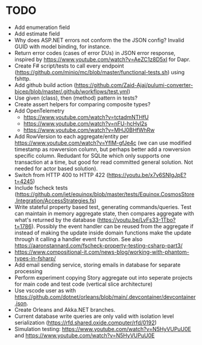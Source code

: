 # TODO

- Add enumeration field
- Add estimate field
- Why does ASP.NET errors not conform the the JSON config? Invalid GUID with model binding, for instance.
- Return error codes (cases of error DUs) in JSON error response, inspired by https://www.youtube.com/watch?v=AeZC1z8D5xI for Dapr.
- Create F# script/tests to call every endpoint (https://github.com/minio/mc/blob/master/functional-tests.sh) using fshttp.
- Add github build action (https://github.com/Zaid-Ajaj/pulumi-converter-bicep/blob/master/.github/workflows/test.yml)
- Use given (class), then (method) pattern in tests?
- Create assert helpers for comparing composite types?
- Add OpenTelemetry
  - https://www.youtube.com/watch?v=tctadmNTHfU
  - https://www.youtube.com/watch?v=nFU-hcHyl2s
  - https://www.youtube.com/watch?v=MHJ0BHfWhRw
- Add RowVersion to each aggregate/entity per https://www.youtube.com/watch?v=YfIM-gfJe4c (we can use modified timestamp as rowversion column, but perhaps better add a rowversion specific column. Redudant for SQLite which only supports one transaction at a time, but good for read committed general solution. Not needed for actor based solution).
- Switch from HTTP 400 to HTTP 422 (https://youtu.be/x7v6SNIgJpE?t=4245)
- Include fscheck tests (https://github.com/jet/equinox/blob/master/tests/Equinox.CosmosStore.Integration/AccessStrategies.fs)
- Write stateful property based test, generating commands/queries. Test can maintain in memory aggregate state, then compares aggregate with what's returned by the
  database (https://youtu.be/LvFs33-1Tbo?t=1786). Possibly the event handler can
  be reused from the aggregate if instead of making the update inside domain
  functions make the update through it calling a handler event function. See also https://aaronstannard.com/fscheck-property-testing-csharp-part3/
- https://www.compositional-it.com/news-blog/working-with-phantom-types-in-fsharp/
- Add email sending service, storing emails in database for separate processing
- Perform experiment copying Story aggregate out into seperate projects for main code and test code (vertical slice architecture)
- Use vscode user as with https://github.com/dotnet/orleans/blob/main/.devcontainer/devcontainer.json.
- Create Orleans and Akka.NET branches.
- Current database write queries are only valid with isolation level serialization (https://rfd.shared.oxide.computer/rfd/0192)
- Simulation testing: https://www.youtube.com/watch?v=N5HyVUPuU0E and https://www.youtube.com/watch?v=N5HyVUPuU0E
